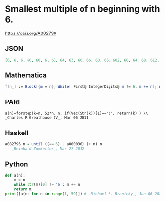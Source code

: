 # Smallest multiple of n beginning with 6\.
https://oeis.org/A082796
## JSON
```JSON
[6, 6, 6, 60, 60, 6, 63, 64, 63, 60, 66, 60, 65, 602, 60, 64, 68, 612, 608, 60, 63, 66, 69, 600, 600, 624, 621, 616, 609, 60, 62, 64, 66, 68, 630, 612, 629, 608, 624, 600, 615, 630, 602, 616, 630, 644, 611, 624, 637, 600, 612, 624, 636, 648, 605, 616, 627, 638]
```
## Mathematica
```Mathematica
f[n_] := Block[{m = n}, While[ First@ IntegerDigits@ m != 6, m += n]; m]; Array[f, 55] (* _Robert G. Wilson v_ *)
```
## PARI
```PARI
a(n)=forstep(k=n, 52*n, n, if(Vec(Str(k))[1]=="6", return(k))) \\ _Charles R Greathouse IV_, Mar 06 2011
```
## Haskell
```Haskell
a082796 n = until ((== 6) . a000030) (+ n) n
-- _Reinhard Zumkeller_, Mar 27 2012
```
## Python
```Python
def a(n):
    m = n
    while str(m)[0] != '6': m += n
    return m
print([a(n) for n in range(1, 59)]) # _Michael S. Branicky_, Jun 06 2021
```
